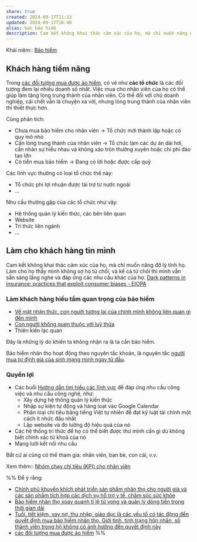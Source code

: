 ```yaml
---
share: true
created: 2024-09-17T11:13
updated: 2024-09-17T16:46
alias: bán bảo hiểm
description: Cam kết không khai thác cảm xúc của họ, mà chỉ muốn nâng đỡ lý tính họ. Làm cho họ thấy mình không sợ họ từ chối, và kể cả từ chối thì mình vẫn sẵn sàng lắng nghe và đáp ứng các nhu cầu khác của họ.
---
```

Khái niệm:: [Bảo hiểm](../../../%E2%9A%A1Hi%E1%BB%83u%20bi%E1%BA%BFt%20s%C3%A2u/%CE%9E%20Kh%C3%A1i%20ni%E1%BB%87m/B%E1%BA%A3o%20hi%E1%BB%83m.md)
## Khách hàng tiềm năng
Trong [các đối tượng mua được ảo hiểm](../../../%E2%9A%A1Hi%E1%BB%83u%20bi%E1%BA%BFt%20s%C3%A2u/T%E1%BB%95%20ch%E1%BB%A9c%20t%C3%A0i%20ch%C3%ADnh/B%E1%BA%A3o%20hi%E1%BB%83m/Nhu%20c%E1%BA%A7u%20kh%C3%A1ch%20h%C3%A0ng%20v%C3%A0%20%C4%91%E1%BA%A1i%20l%C3%BD/Ng%C6%B0%E1%BB%9Di%20mu%E1%BB%91n%20ph%C3%B2ng%20h%E1%BB%9D%20r%E1%BB%A7i%20ro%20s%E1%BA%BD%20c%E1%BA%A7n%20mua%20b%E1%BA%A3o%20hi%E1%BB%83m,%20nh%C6%B0ng%20ch%E1%BB%89%20ng%C6%B0%E1%BB%9Di%20c%C3%B3%20ti%E1%BB%81n%20v%C3%A0%20c%C3%B3%20s%E1%BB%A9c%20kho%E1%BA%BB%20m%E1%BB%9Bi%20%C4%91%C6%B0%E1%BB%A3c%20mua.md), có vẻ như **các tổ chức** là các đối tượng đem lại nhiều doanh số nhất. Việc mua cho nhân viên của họ có thể giúp làm tăng lòng trung thành của nhân viên. Có thể đối với chủ doanh nghiệp, cái chết vẫn là chuyện xa vời, nhưng lòng trung thành của nhân viên thì thiết thực hơn.

Cùng phân tích:
- Chưa mua bảo hiểm cho nhân viên → Tổ chức mới thành lập hoặc có quy mô nhỏ 
- Cần lòng trung thành của nhân viên → Tổ chức làm các dự án dài hơi, cần nhân sự hiểu nhau và không xáo trộn thường xuyên hoặc chi phí đào tạo lớn
- Có tiền mua bảo hiểm → Đang có lời hoặc được cấp quỹ

Các lĩnh vực thường có loại tổ chức thế này:
- Tổ chức phi lợi nhuận được tài trợ từ nước ngoài
- ...

Nhu cầu thường gặp của các tổ chức như vậy:
- Hệ thống quản lý kiến thức, các bên liên quan
- Website
- Tri thức liên ngành
- ...

## Làm cho khách hàng tin mình
Cam kết không khai thác cảm xúc của họ, mà chỉ muốn nâng đỡ lý tính họ. Làm cho họ thấy mình không sợ họ từ chối, và kể cả từ chối thì mình vẫn sẵn sàng lắng nghe và đáp ứng các nhu cầu khác của họ.
[Dark patterns in insurance: practices that exploit consumer biases - EIOPA](https://www.eiopa.europa.eu/tools-and-data/behavioural-insights-insurance-and-pensions-supervision/dark-patterns-insurance-practices-exploit-consumer-biases_en)

### Làm khách hàng hiểu tầm quan trọng của bảo hiểm
- [Về mặt nhận thức, con người tương lai của chính mình không liên quan gì đến mình](../../../%E2%9A%A1Hi%E1%BB%83u%20bi%E1%BA%BFt%20s%C3%A2u/T%C3%A2m%20l%C3%BD%20h%E1%BB%8Dc%20qu%E1%BA%A3n%20l%C3%BD%20v%C3%A0%20lao%20%C4%91%E1%BB%99ng/S%E1%BA%AFp%20x%E1%BA%BFp%20%C4%91%E1%BB%99%20%C6%B0u%20ti%C3%AAn/S%E1%BB%B1%20tr%C3%AC%20ho%C3%A3n/V%E1%BB%81%20m%E1%BA%B7t%20nh%E1%BA%ADn%20th%E1%BB%A9c,%20con%20ng%C6%B0%E1%BB%9Di%20t%C6%B0%C6%A1ng%20lai%20c%E1%BB%A7a%20ch%C3%ADnh%20m%C3%ACnh%20kh%C3%B4ng%20li%C3%AAn%20quan%20g%C3%AC%20%C4%91%E1%BA%BFn%20m%C3%ACnh.md)
- [Con người không quen thuộc với luỹ thừa](../../../%E2%9A%A1Hi%E1%BB%83u%20bi%E1%BA%BFt%20s%C3%A2u/%C4%90%E1%BA%A1o%20%C4%91%E1%BB%A9c,%20ph%C3%A1p%20lu%E1%BA%ADt.%20Ch%E1%BB%A7%20ngh%C4%A9a%20t%C3%A2n%20t%E1%BB%B1%20do/C%E1%BA%A3m%20x%C3%BAc/Con%20ng%C6%B0%E1%BB%9Di%20kh%C3%B4ng%20quen%20thu%E1%BB%99c%20v%E1%BB%9Bi%20lu%E1%BB%B9%20th%E1%BB%ABa.md)
- Thiên kiến lạc quan

Đây là những lý do khiến ta không nhận ra là ta cần bảo hiểm.

Bảo hiểm nhân thọ hoạt động theo nguyên tắc khoán, là nguyên tắc [người mua tự định giá của sinh mạng mình ngay từ đầu](../../../%E2%9A%A1Hi%E1%BB%83u%20bi%E1%BA%BFt%20s%C3%A2u/T%E1%BB%95%20ch%E1%BB%A9c%20t%C3%A0i%20ch%C3%ADnh/B%E1%BA%A3o%20hi%E1%BB%83m/Nguy%C3%AAn%20t%E1%BA%AFc%20ho%E1%BA%A1t%20%C4%91%E1%BB%99ng/B%E1%BB%93i%20th%C6%B0%E1%BB%9Dng%20l%C3%A0%20tr%E1%BA%A3%20ti%E1%BB%81n%20tr%C3%AAn%20ho%C3%A1%20%C4%91%C6%A1n%20th%E1%BB%B1c%20t%E1%BA%BF.%20Kho%C3%A1n%20l%C3%A0%20do%20ng%C6%B0%E1%BB%9Di%20mua%20t%E1%BB%B1%20%C4%91%E1%BB%8Bnh%20gi%C3%A1%20c%E1%BB%A7a%20sinh%20m%E1%BA%A1ng%20m%C3%ACnh%20ngay%20t%E1%BB%AB%20%C4%91%E1%BA%A7u.md).

### Quyền lợi
- Các buổi [Hướng dẫn tìm hiểu các lĩnh vực](../../../%F0%9F%93%9CT%C3%A0i%20nguy%C3%AAn/%C3%9D%20t%C6%B0%E1%BB%9Fng%20ki%E1%BA%BFm%20ti%E1%BB%81n/3%20%C3%9D%20t%C6%B0%E1%BB%9Fng/C%C3%A1c%20bu%E1%BB%95i%20chia%20s%E1%BA%BB,%20l%E1%BB%9Bp%20h%E1%BB%8Dc,%20kho%C3%A1%20%C4%91%C3%A0o%20t%E1%BA%A1o,%20bu%E1%BB%95i%20hu%E1%BA%A5n%20luy%E1%BB%87n/H%C6%B0%E1%BB%9Bng%20d%E1%BA%ABn%20t%C3%ACm%20hi%E1%BB%83u%20c%C3%A1c%20l%C4%A9nh%20v%E1%BB%B1c.md) để đáp ứng nhu cầu công việc và nhu cầu công nghệ, như:
    - Xây dựng hệ thống quản lý kiến thức 
    - Nhập sự kiện tự động và hàng loạt vào Google Calendar
    - Phân loại chi tiêu bằng tiếng Việt tự nhiên để đạt kỷ luật tài chính một cách ít nhức đầu nhất
    - Lập website và đo lường độ hiệu quả của nó
- Các hệ thống tri thức để họ có thể biết được thứ mình cần gì dù không biết chính xác từ khoá của nó
- Mạng lưới kết nối nhu cầu

Bất cứ ai cũng có thể tham gia: nhân viên, bạn bè, con cái, v.v.

Xem thêm:: [Nhóm chạy chỉ tiêu (KPI) cho nhân viên](../index.md)

%% Để ý rằng:
- [Chính phủ khuyến khích phát triển sản phẩm nhân thọ cho người già và các sản phẩm tích hợp các dịch vụ hỗ trợ y tế, chăm sóc sức khỏe](../../../%E2%9A%A1Hi%E1%BB%83u%20bi%E1%BA%BFt%20s%C3%A2u/T%E1%BB%95%20ch%E1%BB%A9c%20t%C3%A0i%20ch%C3%ADnh/B%E1%BA%A3o%20hi%E1%BB%83m/Lu%E1%BA%ADt,%20%C4%91%E1%BB%8Bnh%20h%C6%B0%E1%BB%9Bng%20c%E1%BB%A7a%20nh%C3%A0%20n%C6%B0%E1%BB%9Bc/Ch%C3%ADnh%20ph%E1%BB%A7%20khuy%E1%BA%BFn%20kh%C3%ADch%20ph%C3%A1t%20tri%E1%BB%83n%20s%E1%BA%A3n%20ph%E1%BA%A9m%20nh%C3%A2n%20th%E1%BB%8D%20cho%20ng%C6%B0%E1%BB%9Di%20gi%C3%A0%20v%C3%A0%20c%C3%A1c%20s%E1%BA%A3n%20ph%E1%BA%A9m%20t%C3%ADch%20h%E1%BB%A3p%20c%C3%A1c%20d%E1%BB%8Bch%20v%E1%BB%A5%20h%E1%BB%97%20tr%E1%BB%A3%20y%20t%E1%BA%BF,%20ch%C4%83m%20s%C3%B3c%20s%E1%BB%A9c%20kh%E1%BB%8Fe.md)
- [Bảo hiểm nhân thọ xoay quanh tỉ lệ tử vong và quản lý dòng tiền trong thời gian dài](../../../%E2%9A%A1Hi%E1%BB%83u%20bi%E1%BA%BFt%20s%C3%A2u/T%E1%BB%95%20ch%E1%BB%A9c%20t%C3%A0i%20ch%C3%ADnh/B%E1%BA%A3o%20hi%E1%BB%83m/T%C3%ADnh%20to%C3%A1n%20b%E1%BA%A3o%20hi%E1%BB%83m/B%E1%BA%A3o%20hi%E1%BB%83m%20nh%C3%A2n%20th%E1%BB%8D%20xoay%20quanh%20t%E1%BB%89%20l%E1%BB%87%20t%E1%BB%AD%20vong%20v%C3%A0%20qu%E1%BA%A3n%20l%C3%BD%20d%C3%B2ng%20ti%E1%BB%81n%20trong%20th%E1%BB%9Di%20gian%20d%C3%A0i,%20c%C3%B2n%20b%E1%BA%A3o%20hi%E1%BB%83m%20phi%20nh%C3%A2n%20th%E1%BB%8D%20t%E1%BA%ADp%20trung%20v%C3%A0o%20t%E1%BA%A7n%20su%E1%BA%A5t,%20m%E1%BB%A9c%20%C4%91%E1%BB%99%20t%E1%BB%95n%20th%E1%BA%A5t%20khi%20x%E1%BA%A3y%20ra%20r%E1%BB%A7i%20ro,%20v%C3%A0%20t%C3%ADnh%20to%C3%A1n%20d%E1%BB%B1%20ph%C3%B2ng.md)
- [Tuổi, tiết kiệm, vay nợ, thu nhập, giáo dục là các yếu tố có tác động đến quyết định mua bảo hiểm nhân thọ. Giới tính, tình trạng hôn nhân, số thành viên trong hộ không có ảnh hưởng đến quyết định này](../../../%E2%9A%A1Hi%E1%BB%83u%20bi%E1%BA%BFt%20s%C3%A2u/T%E1%BB%95%20ch%E1%BB%A9c%20t%C3%A0i%20ch%C3%ADnh/B%E1%BA%A3o%20hi%E1%BB%83m/Lo%E1%BA%A1i%20h%C3%ACnh%20b%E1%BA%A3o%20hi%E1%BB%83m/Nh%C3%A2n%20th%E1%BB%8D/Tu%E1%BB%95i,%20ti%E1%BA%BFt%20ki%E1%BB%87m,%20vay%20n%E1%BB%A3,%20thu%20nh%E1%BA%ADp,%20gi%C3%A1o%20d%E1%BB%A5c%20l%C3%A0%20c%C3%A1c%20y%E1%BA%BFu%20t%E1%BB%91%20c%C3%B3%20t%C3%A1c%20%C4%91%E1%BB%99ng%20%C4%91%E1%BA%BFn%20quy%E1%BA%BFt%20%C4%91%E1%BB%8Bnh%20mua%20b%E1%BA%A3o%20hi%E1%BB%83m%20nh%C3%A2n%20th%E1%BB%8D.%20Gi%E1%BB%9Bi%20t%C3%ADnh,%20t%C3%ACnh%20tr%E1%BA%A1ng%20h%C3%B4n%20nh%C3%A2n,%20s%E1%BB%91%20th%C3%A0nh%20vi%C3%AAn%20trong%20h%E1%BB%99%20kh%C3%B4ng%20c%C3%B3%20%E1%BA%A3nh%20h%C6%B0%E1%BB%9Fng%20%C4%91%E1%BA%BFn%20quy%E1%BA%BFt%20%C4%91%E1%BB%8Bnh%20n%C3%A0y.md)
- [các đối tượng mua được ảo hiểm](../../../%E2%9A%A1Hi%E1%BB%83u%20bi%E1%BA%BFt%20s%C3%A2u/T%E1%BB%95%20ch%E1%BB%A9c%20t%C3%A0i%20ch%C3%ADnh/B%E1%BA%A3o%20hi%E1%BB%83m/Nhu%20c%E1%BA%A7u%20kh%C3%A1ch%20h%C3%A0ng%20v%C3%A0%20%C4%91%E1%BA%A1i%20l%C3%BD/Ng%C6%B0%E1%BB%9Di%20mu%E1%BB%91n%20ph%C3%B2ng%20h%E1%BB%9D%20r%E1%BB%A7i%20ro%20s%E1%BA%BD%20c%E1%BA%A7n%20mua%20b%E1%BA%A3o%20hi%E1%BB%83m,%20nh%C6%B0ng%20ch%E1%BB%89%20ng%C6%B0%E1%BB%9Di%20c%C3%B3%20ti%E1%BB%81n%20v%C3%A0%20c%C3%B3%20s%E1%BB%A9c%20kho%E1%BA%BB%20m%E1%BB%9Bi%20%C4%91%C6%B0%E1%BB%A3c%20mua.md)
%%